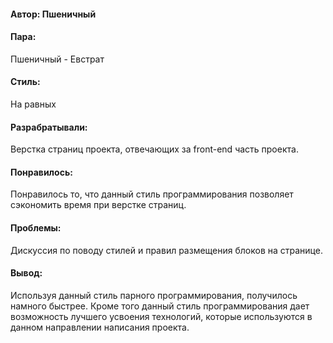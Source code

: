 #### Автор: Пшеничный
#### Пара:
Пшеничный - Евстрат
#### Стиль: 
На равных
#### Разрабратывали:
Верстка страниц проекта, отвечающих за front-end часть проекта.
#### Понравилось: 
Понравилось то, что данный стиль программирования позволяет сэкономить время при верстке страниц.
#### Проблемы:
Дискуссия по поводу стилей и правил размещения блоков на странице.
#### Вывод: 
Используя данный стиль парного программирования, получилось намного быстрее. Кроме того данный стиль программирования дает возможность лучшего усвоения технологий, которые используются в данном направлении написания проекта.

